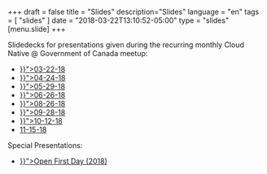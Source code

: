 +++
draft = false
title = "Slides"
description="Slides"
language = "en"
tags = [
    "slides"
]
date = "2018-03-22T13:10:52-05:00"
type = "slides"
[menu.slide]
+++

Slidedecks for presentations given during the recurring monthly Cloud Native @ Government of Canada meetup:

<ul>
  <li><a href="{{< ref "slide/03-22-18.md" >}}">03-22-18</a></li>
  <li><a href="{{< ref "slide/04-24-18.md" >}}">04-24-18</a></li>
  <li><a href="{{< ref "slide/05-29-18.md" >}}">05-29-18</a></li>
  <li><a href="{{< ref "slide/06-26-18.md" >}}">06-26-18</a></li>
  <li><a href="{{< ref "slide/08-26-18.md" >}}">08-26-18</a></li>
  <li><a href="{{< ref "slide/09-28-18.md" >}}">09-28-18</a></li>
  <li><a href="{{< ref "slide/10-12-18.md" >}}">10-12-18</a></li>
  <li><a href="/docs/mongodb.pptx">11-15-18</a></li>
</ul>

Special Presentations:

<ul>
  <li><a href="{{< ref "slide/09-28-18.md" >}}">Open First Day (2018)</a></li>
</ul>
